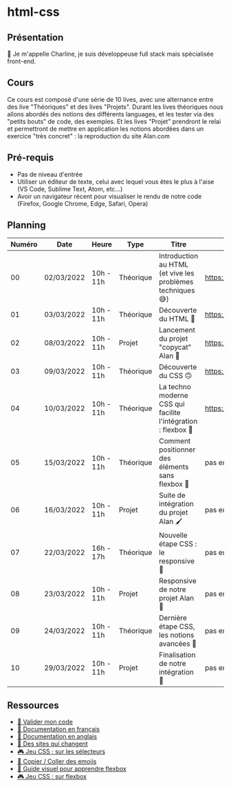# html-css

## Présentation
👋 Je m'appelle Charline, je suis développeuse full stack mais spécialisée front-end. 

## Cours
Ce cours est composé d'une série de 10 lives, avec une alternance entre des live "Théoriques" et des lives "Projets".
Durant les lives théoriques nous allons abordés des notions des différents languages, et les tester via des "petits bouts" de code, des exemples.
Et les lives "Projet" prendront le relai et permettront de mettre en application les notions abordées dans un exercice "très concret" : la reproduction du site Alan.com

## Pré-requis
- Pas de niveau d'entrée  
- Utiliser un éditeur de texte, celui avec lequel vous êtes le plus à l'aise (VS Code, Sublime Text, Atom, etc...)  
- Avoir un navigateur récent pour visualiser le rendu de notre code (Firefox, Google Chrome, Edge, Safari, Opera)  

## Planning

| Numéro | Date       | Heure     | Type      | Titre                                                        | Replay                                                |
|--------|------------|-----------|-----------|--------------------------------------------------------------|-------------------------------------------------------|
| 00     | 02/03/2022 | 10h - 11h | Théorique | Introduction au HTML (et vive les problèmes techniques 😅)    | https://app.studi.fr/#/dashboard/events/29409/details |
| 01     | 03/03/2022 | 10h - 11h | Théorique | Découverte du HTML 🙂                                         | https://app.studi.fr/#/dashboard/events/29410/details |
| 02     | 08/03/2022 | 10h - 11h | Projet    | Lancement du projet "copycat" Alan 🙌                         | https://app.studi.fr/#/dashboard/events/29411/details |
| 03     | 09/03/2022 | 10h - 11h | Théorique | Découverte du CSS 🙃                                          | https://app.studi.fr/#/dashboard/events/29469/replay                                 |
| 04     | 10/03/2022 | 10h - 11h | Théorique | La techno moderne CSS qui facilite l'intégration : flexbox 🚀 | https://app.studi.fr/#/dashboard/events/29470/replay                                 |
| 05     | 15/03/2022 | 10h - 11h | Théorique | Comment positionner des éléments sans flexbox 🤔              | pas encore disponible                                 |
| 06     | 16/03/2022 | 10h - 11h | Projet    | Suite de intégration du projet Alan 🖌                        | pas encore disponible                                 |
| 07     | 22/03/2022 | 16h - 17h | Théorique | Nouvelle étape CSS : le responsive 🧐                         | pas encore disponible                                 |
| 08     | 23/03/2022 | 10h - 11h | Projet    | Responsive de notre projet Alan 📱                            | pas encore disponible                                 |
| 09     | 24/03/2022 | 10h - 11h | Théorique | Dernière étape CSS, les notions avancées 💃                   | pas encore disponible                                 |
| 10     | 29/03/2022 | 10h - 11h | Projet    | Finalisation de notre intégration 🥳                          | pas encore disponible                                 |


## Ressources

- [🚦 Valider mon code](https://validator.w3.org/)  
- [📖 Documentation en français](https://developer.mozilla.org/fr/)  
- [📖 Documentation en anglais](https://www.w3schools.com/html/)  
- [🤯 Des sites qui changent](https://www.awwwards.com/)  
- [🎮 Jeu CSS : sur les sélecteurs](https://flukeout.github.io/)
- [📖 Copier / Coller des emojis](https://www.emojicopy.com/)
- [📖 Guide visuel pour apprendre flexbox](https://css-tricks.com/snippets/css/a-guide-to-flexbox/)
- [🎮 Jeu CSS : sur flexbox](https://flexboxfroggy.com/#fr)